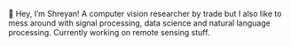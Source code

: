 👋 Hey, I’m Shreyan! A computer vision researcher by trade but I also like to mess around with signal processing, data science and natural language processing. Currently working on remote sensing stuff.
